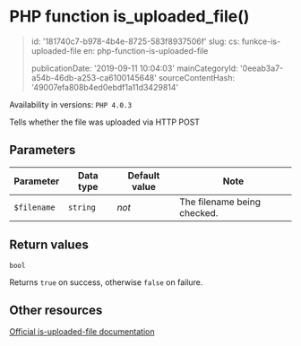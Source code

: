 PHP function is_uploaded_file()
===============================

> id: '181740c7-b978-4b4e-8725-583f8937506f'
> slug:
> 	cs: funkce-is-uploaded-file
> 	en: php-function-is-uploaded-file
> 
> publicationDate: '2019-09-11 10:04:03'
> mainCategoryId: '0eeab3a7-a54b-46db-a253-ca6100145648'
> sourceContentHash: '49007efa808b4ed0ebdf1a11d3429814'

Availability in versions: `PHP 4.0.3`

Tells whether the file was uploaded via HTTP POST


Parameters
--------------

| Parameter | Data type | Default value | Note |
|-----|-----|-----|-----|
| `$filename` | `string` | *not* | The filename being checked. |


Return values
----------------

`bool`

Returns `true` on success, otherwise `false` on failure.

Other resources
------------

[Official is-uploaded-file documentation](https://www.php.net/manual/en/function.is-uploaded-file.php)
